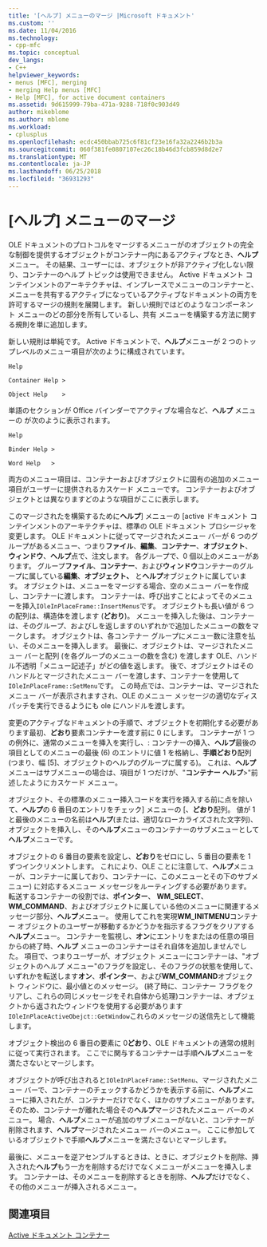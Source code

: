 ```yaml
---
title: '[ヘルプ] メニューのマージ |Microsoft ドキュメント'
ms.custom: ''
ms.date: 11/04/2016
ms.technology:
- cpp-mfc
ms.topic: conceptual
dev_langs:
- C++
helpviewer_keywords:
- menus [MFC], merging
- merging Help menus [MFC]
- Help [MFC], for active document containers
ms.assetid: 9d615999-79ba-471a-9288-718f0c903d49
author: mikeblome
ms.author: mblome
ms.workload:
- cplusplus
ms.openlocfilehash: ecdc450bbab725c6f81cf23e16fa32a2246b2b3a
ms.sourcegitcommit: 060f381fe0807107ec26c18b46d3fcb859d8d2e7
ms.translationtype: MT
ms.contentlocale: ja-JP
ms.lasthandoff: 06/25/2018
ms.locfileid: "36931293"
---
```

# <a name="help-menu-merging"></a>[ヘルプ] メニューのマージ
OLE ドキュメントのプロトコルをマージするメニューがのオブジェクトの完全な制御を提供するオブジェクトがコンテナー内にあるアクティブなとき、**ヘルプ**メニュー。 その結果、ユーザーには、オブジェクトが非アクティブ化しない限り、コンテナーのヘルプ トピックは使用できません。 Active ドキュメント コンテインメントのアーキテクチャは、インプレースでメニューのコンテナーと、メニューを共有するアクティブになっているアクティブなドキュメントの両方を許可するマージの規則を展開します。 新しい規則ではどのようなコンポーネント メニューのどの部分を所有しているし、共有 メニューを構築する方法に関する規則を単に追加します。  
  
 新しい規則は単純です。 Active ドキュメントで、**ヘルプ**メニューが 2 つのトップレベルのメニュー項目が次のように構成されています。  
  
 `Help`  
  
 `Container Help >`  
  
 `Object Help    >`  
  
 単語のセクションが Office バインダーでアクティブな場合など、**ヘルプ** メニューの が次のように表示されます。  
  
 `Help`  
  
 `Binder Help >`  
  
 `Word Help   >`  
  
 両方のメニュー項目は、コンテナーおよびオブジェクトに固有の追加のメニュー項目がユーザーに提供されるカスケード メニューです。 コンテナーおよびオブジェクトとは異なりますどのような項目がここに表示します。  
  
 このマージされたを構築するために**ヘルプ**] メニューの [active ドキュメント コンテインメントのアーキテクチャは、標準の OLE ドキュメント プロシージャを変更します。 OLE ドキュメントに従ってマージされたメニュー バーが 6 つのグループがあるメニュー、つまり**ファイル**、**編集**、**コンテナー**、**オブジェクト**、 **ウィンドウ**、**ヘルプ**点で、注文します。 各グループで、0 個以上のメニューがあります。 グループ**ファイル**、**コンテナー**、および**ウィンドウ**コンテナーのグループに属している**編集**、**オブジェクト、** と**ヘルプ**オブジェクトに属しています。 オブジェクトは、メニューをマージする場合、空のメニュー バーを作成し、コンテナーに渡します。 コンテナーは、呼び出すことによってそのメニューを挿入`IOleInPlaceFrame::InsertMenus`です。 オブジェクトも長い値が 6 つの配列は、構造体を渡します (**どおり**)。 メニューを挿入した後は、コンテナーは、そのグループ、およびしを返しますのいずれかで追加したメニューの数をマークします。 オブジェクトは、各コンテナー グループにメニュー数に注意を払い、そのメニューを挿入します。 最後に、オブジェクトは、マージされたメニュー バーと配列 (を各グループのメニューの数を含む) を渡します OLE、ハンドル不透明「メニュー記述子」がどの値を返します。 後で、オブジェクトはそのハンドルとマージされたメニュー バーを渡します、コンテナーを使用して`IOleInPlaceFrame::SetMenu`です。 この時点では、コンテナーは、マージされたメニュー バーが表示されますされ、OLE のメニュー メッセージの適切なディスパッチを実行できるようにも ole にハンドルを渡します。  
  
 変更のアクティブなドキュメントの手順で、オブジェクトを初期化する必要があります最初、**どおり**要素コンテナーを渡す前に 0 にします。 コンテナーが 1 つの例外に、通常のメニューを挿入を実行し、: コンテナーの挿入、**ヘルプ**最後の項目としてのメニューの最後 (6) のエントリに値 1 を格納し、**手順どおり**配列(つまり、幅 [5]、オブジェクトのヘルプのグループに属する)。 これは、**ヘルプ**メニューはサブメニューの場合は、項目が 1 つだけが、"**コンテナー ヘルプ**>"前述したようにカスケード メニュー。  
  
 オブジェクト、その標準のメニュー挿入コードを実行を挿入する前に点を除いて、**ヘルプ**の 6 番目のエントリをチェック] メニューの [、**どおり**配列。 値が 1 と最後のメニューの名前は**ヘルプ**(または、適切なローカライズされた文字列)、オブジェクトを挿入し、その**ヘルプ**メニューのコンテナーのサブメニューとして**ヘルプ**メニューです。  
  
 オブジェクトの 6 番目の要素を設定し、**どおり**をゼロにし、5 番目の要素を 1 ずつインクリメントします。 これにより、OLE ことに注意して、**ヘルプ**メニューが、コンテナーに属しており、コンテナーに、このメニューとその下のサブメニュー) に対応するメニュー メッセージをルーティングする必要があります。 転送するコンテナーの役割では、**ポインター**、 **WM_SELECT**、 **WM_COMMAND**、およびオブジェクトに属している他のメニューに関連するメッセージ部分、**ヘルプ**メニュー。 使用してこれを実現**WM_INITMENU**コンテナー オブジェクトのユーザーが移動するかどうかを指示するフラグをクリアする**ヘルプ**メニュー。 コンテナーを監視し、**オン**にエントリをまたはの任意の項目からの終了時、**ヘルプ** メニューのコンテナーはそれ自体を追加しませんでした。 項目で、つまりユーザーが、オブジェクト メニューにコンテナーは、"オブジェクトのヘルプ メニュー"のフラグを設定し、そのフラグの状態を使用して、いずれかを転送します**オン**、**ポインター**、および**WM_COMMAND**オブジェクト ウィンドウに、最小値とのメッセージ。 (終了時に、コンテナー フラグをクリアし、これらの同じメッセージをそれ自体から処理)コンテナーは、オブジェクトから返されたウィンドウを使用する必要があります`IOleInPlaceActiveObejct::GetWindow`これらのメッセージの送信先として機能します。  
  
 オブジェクト検出の 6 番目の要素に 0**どおり**、OLE ドキュメントの通常の規則に従って実行されます。 ここでに関与するコンテナーは手順**ヘルプ**メニューを満たさないとマージします。  
  
 オブジェクトが呼び出されると`IOleInPlaceFrame::SetMenu`、マージされたメニュー バーで、コンテナーのチェックするかどうかを表示する前に、**ヘルプ**メニューに挿入されたが、コンテナーだけでなく、ほかのサブメニューがあります。 そのため、コンテナーが離れた場合その**ヘルプ**マージされたメニュー バーのメニュー。 場合、**ヘルプ**メニューが追加のサブメニューがないと、コンテナーが削除されます、**ヘルプ**マージされたメニュー バーのメニュー。 ここに参加しているオブジェクトで手順**ヘルプ**メニューを満たさないとマージします。  
  
 最後に、メニューを逆アセンブルするときは、ときに、オブジェクトを削除、挿入された**ヘルプ**もう一方を削除するだけでなくメニューがメニューを挿入します。 コンテナーは、そのメニューを削除するときを削除、**ヘルプ**だけでなく、その他のメニューが挿入されるメニュー。  
  
## <a name="see-also"></a>関連項目  
 [Active ドキュメント コンテナー](../mfc/active-document-containers.md)

